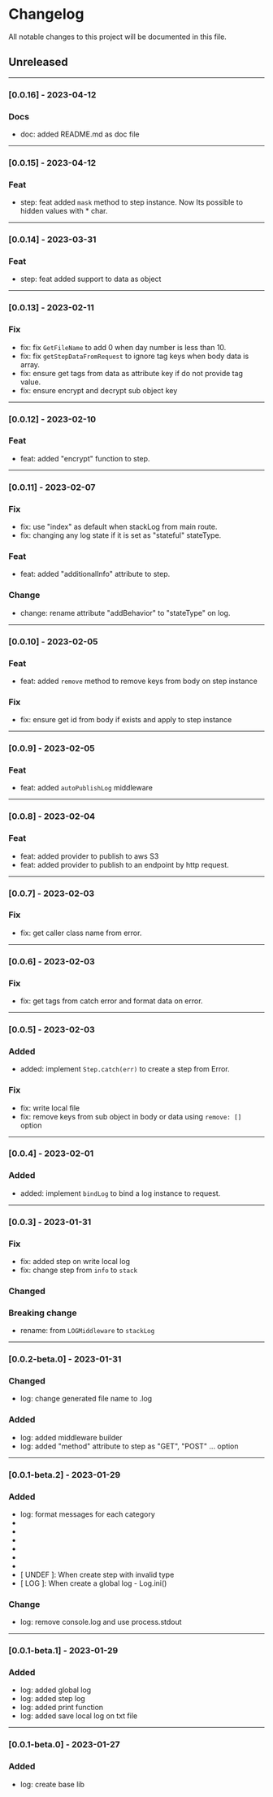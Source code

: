 # Changelog

All notable changes to this project will be documented in this file.

## Unreleased

---

### [0.0.16] - 2023-04-12
### Docs

- doc: added README.md as doc file

---

### [0.0.15] - 2023-04-12
### Feat

- step: feat added `mask` method to step instance. Now Its possible to hidden values with * char.

---

### [0.0.14] - 2023-03-31
### Feat

- step: feat added support to data as object

---

### [0.0.13] - 2023-02-11
### Fix

- fix: fix `GetFileName` to add 0 when day number is less than 10.
- fix: fix `getStepDataFromRequest` to ignore tag keys when body data is array.
- fix: ensure get tags from data as attribute key if do not provide tag value.
- fix: ensure encrypt and decrypt sub object key

---

### [0.0.12] - 2023-02-10
### Feat

- feat: added "encrypt" function to step.

---

### [0.0.11] - 2023-02-07

### Fix

- fix: use "index" as default when stackLog from main route.
- fix: changing any log state if it is set as "stateful" stateType.

### Feat

- feat: added "additionalInfo" attribute to step.

### Change

- change: rename attribute "addBehavior" to "stateType" on log.

---

### [0.0.10] - 2023-02-05

### Feat

- feat: added `remove` method to remove keys from body on step instance

### Fix

- fix: ensure get id from body if exists and apply to step instance

---

### [0.0.9] - 2023-02-05

### Feat

- feat: added `autoPublishLog` middleware

---

### [0.0.8] - 2023-02-04

### Feat

- feat: added provider to publish to aws S3
- feat: added provider to publish to an endpoint by http request.

---

### [0.0.7] - 2023-02-03

### Fix

- fix: get caller class name from error.

---

### [0.0.6] - 2023-02-03

### Fix

- fix: get tags from catch error and format data on error.

---

### [0.0.5] - 2023-02-03

### Added

- added: implement `Step.catch(err)` to create a step from Error.

### Fix

- fix: write local file
- fix: remove keys from sub object in body or data using `remove: []` option

---

### [0.0.4] - 2023-02-01

### Added

- added: implement `bindLog` to bind a log instance to request.

---

### [0.0.3] - 2023-01-31

### Fix

- fix: added step on write local log
- fix: change step from `info` to `stack`

### Changed
### Breaking change

- rename: from `LOGMiddleware` to `stackLog`

---

### [0.0.2-beta.0] - 2023-01-31

### Changed

- log: change generated file name to .log

### Added

- log: added middleware builder
- log: added "method" attribute to step as "GET", "POST" ... option

---

### [0.0.1-beta.2] - 2023-01-29

### Added

- log: format messages for each category
- [ ERROR ]: Step.error(props)
- [ DEBUG ]: Step.debug(props)
- [ INFO  ]: Step.info(props)
- [ FATAL ]: Step.fatal(props)
- [ WARN  ]: Step.warn(props)
- [ STACK ]: Step.stack(props)
- [ UNDEF ]: When create step with invalid type
- [ LOG   ]: When create a global log - Log.ini()

### Change

- log: remove console.log and use process.stdout

---

### [0.0.1-beta.1] - 2023-01-29

### Added

- log: added global log
- log: added step log
- log: added print function
- log: added save local log on txt file

---

### [0.0.1-beta.0] - 2023-01-27

### Added

- log: create base lib
